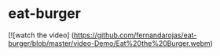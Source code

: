 # eat-burger

[![watch the video] (https://github.com/fernandarojas/eat-burger/blob/master/video-Demo/Eat%20the%20Burger.webm)
